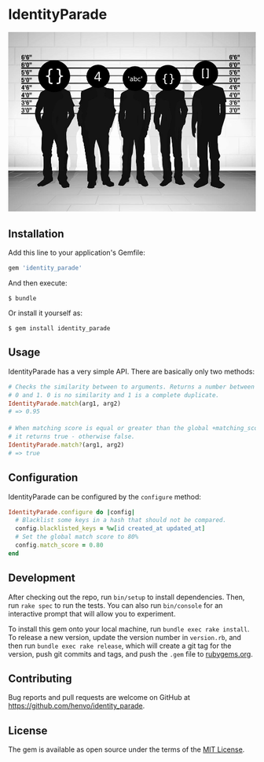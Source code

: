 # IdentityParade

![IdentityParade](doc/assets/project.jpg)

## Installation

Add this line to your application's Gemfile:

```ruby
gem 'identity_parade'
```

And then execute:

    $ bundle

Or install it yourself as:

    $ gem install identity_parade

## Usage

IdentityParade has a very simple API. There are basically only two methods:

``` ruby
# Checks the similarity between to arguments. Returns a number between
# 0 and 1. 0 is no similarity and 1 is a complete duplicate.
IdentityParade.match(arg1, arg2)
# => 0.95

# When matching score is equal or greater than the global +matching_score+
# it returns true - otherwise false.
IdentityParade.match?(arg1, arg2)
# => true
```

## Configuration

IdentityParade can be configured by the `configure` method:

``` ruby
IdentityParade.configure do |config|
  # Blacklist some keys in a hash that should not be compared.
  config.blacklisted_keys = %w[id created_at updated_at]
  # Set the global match score to 80%
  config.match_score = 0.80
end
```

## Development

After checking out the repo, run `bin/setup` to install dependencies. Then, run
`rake spec` to run the tests. You can also run `bin/console` for an interactive
prompt that will allow you to experiment.

To install this gem onto your local machine, run `bundle exec rake install`. To
release a new version, update the version number in `version.rb`, and then run
`bundle exec rake release`, which will create a git tag for the version, push
git commits and tags, and push the `.gem` file to
[rubygems.org](https://rubygems.org).

## Contributing

Bug reports and pull requests are welcome on GitHub at
https://github.com/henvo/identity_parade.

## License

The gem is available as open source under the terms of the [MIT
License](https://opensource.org/licenses/MIT).
